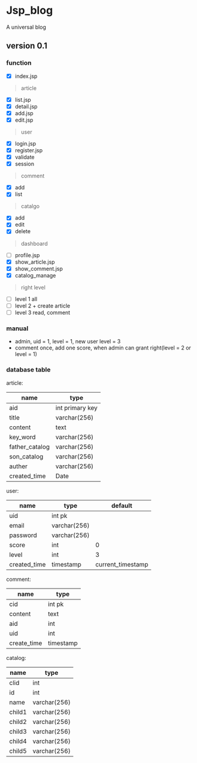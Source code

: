 # Jsp_blog
A universal blog

## version 0.1
### function  

- [x] index.jsp  

>  article
   - [x] list.jsp
   - [x] detail.jsp
   - [x] add.jsp
   - [x] edit.jsp  
   
> user
   - [x] login.jsp
   - [x] register.jsp
   - [x] validate
   - [x] session
   
> comment
   - [x] add
   - [x] list

> catalgo
   - [x] add
   - [x] edit
   - [x] delete

> dashboard  
   - [ ] profile.jsp
   - [x] show_article.jsp
   - [x] show_comment.jsp
   - [x] catalog_manage

> right level
   
   - [ ] level 1 all
   - [ ] level 2 + create article
   - [ ] level 3 read, comment

### manual

* admin, uid = 1, level = 1, new user level = 3
* comment once, add one score, when admin can grant right(level = 2 or level = 1)

### database table  
article:  

|name|type|
|----|----|
|aid|int primary key|
|title|varchar(256)|
|content|text|
|key_word|varchar(256)|
|father_catalog|varchar(256)|
|son_catalog|varchar(256)|
|auther|varchar(256)|
|created_time|Date|

user:  

|name|type|default|
|----|----|----|
|uid|int pk||
|email|varchar(256)||
|password|varchar(256)||
|score|int|0|
|level|int|3|
|created_time|timestamp|current_timestamp|


comment:

|name| type|
|----|----|
|cid|int pk|
|content|text|
|aid|int|
|uid|int|
|create_time|timestamp|

catalog:

|name|type|
|----|----|
|clid|int|
|id|int|
|name|varchar(256)|
|child1|varchar(256)|
|child2|varchar(256)|
|child3|varchar(256)|
|child4|varchar(256)|
|child5|varchar(256)|

